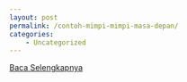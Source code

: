 ```yaml
---
layout: post
permalink: /contoh-mimpi-mimpi-masa-depan/
categories:
    - Uncategorized
---
```


[Baca Selengkapnya](/10)